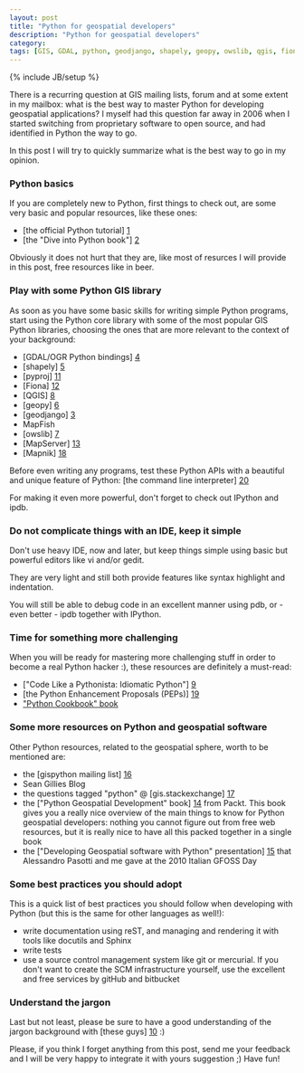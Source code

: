 ```yaml
---
layout: post
title: "Python for geospatial developers"
description: "Python for geospatial developers"
category:
tags: [GIS, GDAL, python, geodjango, shapely, geopy, owslib, qgis, fiona, pyproj, mapserver, mapnik]
---
```

{% include JB/setup %}

There is a recurring question at GIS mailing lists, forum and at some extent in my
mailbox: what is the best way to master Python for developing geospatial applications?
I myself had this question far away in 2006 when I started switching from proprietary
software to open source, and had identified in Python the way to go.

In this post I will try to quickly summarize what is the best way to go in my opinion.

### Python basics ###

If you are completely new to Python, first things to check out, are some very basic
and popular resources, like these ones:

* [the official Python tutorial] [1]
* [the "Dive into Python book"] [2]

Obviously it does not hurt that they are, like most of resurces I will provide in this
post, free resources like in beer.

### Play with some Python GIS library ###

As soon as you have some basic skills for writing simple Python programs, start
using the Python core library with some of the most popular GIS Python libraries,
choosing the ones that are more relevant to the context of your background:

* [GDAL/OGR Python bindings] [4]
* [shapely] [5]
* [pyproj] [11]
* [Fiona] [12]
* [QGIS] [8]
* [geopy] [6]
* [geodjango] [3]
* MapFish
* [owslib] [7]
* [MapServer] [13]
* [Mapnik] [18]

Before even writing any programs, test these Python APIs with a beautiful and
unique feature of Python:  [the command line interpreter] [20]

For making it even more powerful, don't forget to check out IPython and ipdb.

### Do not complicate things with an IDE, keep it simple ###

Don't use heavy IDE, now and later, but keep things simple using basic but powerful
editors like vi and/or gedit.

They are very light and still both provide features like syntax highlight and
indentation.

You will still be able to debug code in an excellent manner using pdb, or -
 even better - ipdb together with IPython.

### Time for something more challenging ###

When you will be ready for mastering more challenging stuff in order to become a
real Python hacker :), these resources are definitely a must-read:

* ["Code Like a Pythonista: Idiomatic Python"] [9]
* [the  Python Enhancement Proposals (PEPs)] [19]
* ["Python Cookbook" book][21]

### Some more resources on Python and geospatial software ###

Other Python resources, related to the geospatial sphere, worth to be mentioned are:

* the [gispython mailing list] [16]
* Sean Gillies Blog
* the questions tagged "python" @ [gis.stackexchange] [17]
* the ["Python Geospatial Development" book] [14] from Packt. This book gives you
a really nice overview of the main things to know for Python geospatial developers:
nothing you cannot figure out from free web resources, but it is really nice to have all this
packed together in a single book
* the ["Developing Geospatial software with Python" presentation] [15] that Alessandro Pasotti and me
gave at the 2010 Italian GFOSS Day

### Some best practices you should adopt ###

This is a quick list of best practices you should follow when developing with Python
(but this is the same for other languages as well!):

* write documentation using reST, and managing and rendering it with tools like
docutils and Sphinx
* write tests
* use a source control management system like git or mercurial. If you don't want
to create the SCM infrastructure yourself, use the excellent and free services by
gitHub and bitbucket

### Understand the jargon ###

Last but not least, please be sure to have a good understanding of the jargon
background with [these guys] [10] :)

Please, if you think I forget anything from this post, send me your feedback and
I will be very happy to integrate it with yours suggestion ;)
Have fun!

[1]: http://docs.python.org/tutorial/
[2]: http://www.diveintopython.net/
[3]: http://geodjango.org/
[4]: http://trac.osgeo.org/gdal/wiki/GdalOgrInPython
[5]: http://trac.gispython.org/lab/wiki/Shapely
[6]: http://code.google.com/p/geopy/
[7]: http://trac.gispython.org/lab/wiki/OwsLib
[8]: http://www.qgis.org/wiki/Writing_Python_Plugins
[9]: http://python.net/~goodger/projects/pycon/2007/idiomatic/handout.html
[10]: http://www.youtube.com/watch?v=anwy2MPT5RE
[11]: https://code.google.com/p/pyproj/
[12]: https://github.com/Toblerity/Fiona
[13]: http://mapserver.org/mapscript/python.html
[14]: http://www.packtpub.com/python-geospatial-development/book
[15]: http://www.slideshare.net/capooti/developing-geospatial-software-with-python-part-1
[16]: http://lists.gispython.org/mailman/listinfo/community
[17]: http://gis.stackexchange.com/questions/tagged/python
[18]: http://mapnik.org/
[19]: http://python.org/dev/peps/
[20]: http://docs.python.org/tutorial/interpreter.html
[21]: http://shop.oreilly.com/product/9780596001674.do
